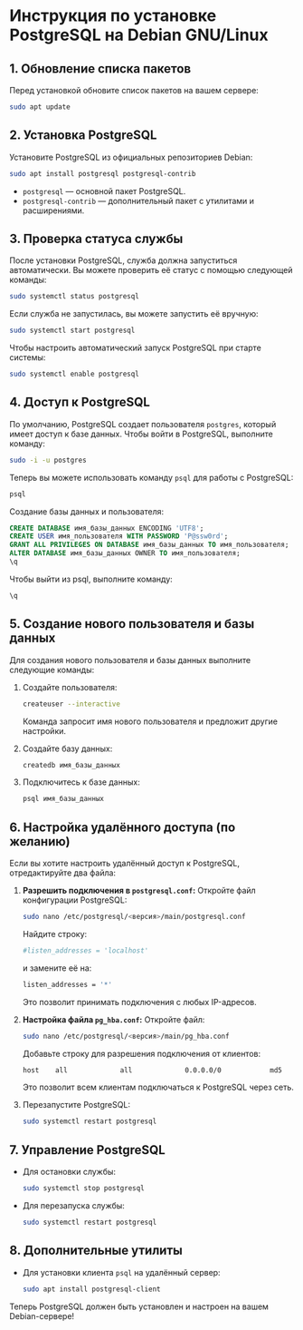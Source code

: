 
# Инструкция по установке PostgreSQL на Debian GNU/Linux

## 1. Обновление списка пакетов
Перед установкой обновите список пакетов на вашем сервере:
```bash
sudo apt update
```

## 2. Установка PostgreSQL
Установите PostgreSQL из официальных репозиториев Debian:
```bash
sudo apt install postgresql postgresql-contrib
```
- `postgresql` — основной пакет PostgreSQL.
- `postgresql-contrib` — дополнительный пакет с утилитами и расширениями.

## 3. Проверка статуса службы
После установки PostgreSQL, служба должна запуститься автоматически. Вы можете проверить её статус с помощью следующей команды:
```bash
sudo systemctl status postgresql
```

Если служба не запустилась, вы можете запустить её вручную:
```bash
sudo systemctl start postgresql
```

Чтобы настроить автоматический запуск PostgreSQL при старте системы:
```bash
sudo systemctl enable postgresql
```

## 4. Доступ к PostgreSQL
По умолчанию, PostgreSQL создает пользователя `postgres`, который имеет доступ к базе данных. Чтобы войти в PostgreSQL, выполните команду:
```bash
sudo -i -u postgres
```
Теперь вы можете использовать команду `psql` для работы с PostgreSQL:
```bash
psql
```
Создание базы данных и пользователя:
```sql
CREATE DATABASE имя_базы_данных ENCODING 'UTF8';
CREATE USER имя_пользователя WITH PASSWORD 'P@ssw0rd';
GRANT ALL PRIVILEGES ON DATABASE имя_базы_данных TO имя_пользователя;
ALTER DATABASE имя_базы_данных OWNER TO имя_пользователя;
\q
```

Чтобы выйти из psql, выполните команду:
```bash
\q
```

## 5. Создание нового пользователя и базы данных
Для создания нового пользователя и базы данных выполните следующие команды:

1. Создайте пользователя:
   ```bash
   createuser --interactive
   ```
   Команда запросит имя нового пользователя и предложит другие настройки.

2. Создайте базу данных:
   ```bash
   createdb имя_базы_данных
   ```

3. Подключитесь к базе данных:
   ```bash
   psql имя_базы_данных
   ```

## 6. Настройка удалённого доступа (по желанию)
Если вы хотите настроить удалённый доступ к PostgreSQL, отредактируйте два файла:

1. **Разрешить подключения в `postgresql.conf`:**
   Откройте файл конфигурации PostgreSQL:
   ```bash
   sudo nano /etc/postgresql/<версия>/main/postgresql.conf
   ```
   Найдите строку:
   ```bash
   #listen_addresses = 'localhost'
   ```
   и замените её на:
   ```bash
   listen_addresses = '*'
   ```
   Это позволит принимать подключения с любых IP-адресов.

2. **Настройка файла `pg_hba.conf`:**
   Откройте файл:
   ```bash
   sudo nano /etc/postgresql/<версия>/main/pg_hba.conf
   ```
   Добавьте строку для разрешения подключения от клиентов:
   ```bash
   host    all             all             0.0.0.0/0            md5
   ```
   Это позволит всем клиентам подключаться к PostgreSQL через сеть.

3. Перезапустите PostgreSQL:
   ```bash
   sudo systemctl restart postgresql
   ```

## 7. Управление PostgreSQL
- Для остановки службы:
  ```bash
  sudo systemctl stop postgresql
  ```

- Для перезапуска службы:
  ```bash
  sudo systemctl restart postgresql
  ```

## 8. Дополнительные утилиты
- Для установки клиента `psql` на удалённый сервер:
  ```bash
  sudo apt install postgresql-client
  ```

Теперь PostgreSQL должен быть установлен и настроен на вашем Debian-сервере!
